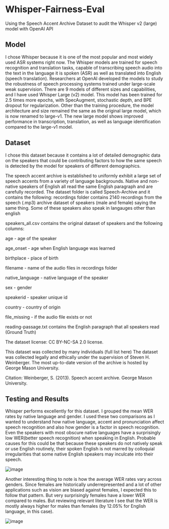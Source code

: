 # Whisper-Fairness-Eval
Using the Speech Accent Archive Dataset to audit the Whisper v2 (large) model with OpenAI API

## Model 
I chose Whisper because it is one of the most popular and most widely used ASR systems right now. The Whisper models are trained for speech recognition and translation tasks, capable of transcribing speech audio into the text in the language it is spoken (ASR) as well as translated into English (speech translation). Researchers at OpenAI developed the models to study the robustness of speech processing systems trained under large-scale weak supervision. There are 9 models of different sizes and capabilities, and I have used Whisper Large (v2) model. This model has been trained for 2.5 times more epochs, with SpecAugment, stochastic depth, and BPE dropout for regularization. Other than the training procedure, the model architecture and size remained the same as the original large model, which is now renamed to large-v1. The new large model shows improved performance in transcription, translation, as well as language identification compared to the large-v1 model. 


## Dataset
I chose this dataset because it contains a lot of detailed demographic data on the speakers that could be contributing factors to how the same speech is detected by the model for speakers of different demographics. 

The speech accent archive is established to uniformly exhibit a large set of speech accents from a variety of language backgrounds. Native and non-native speakers of English all read the same English paragraph and are carefully recorded.
The dataset folder is called Speech-Archive and it contains the following:
recordings folder contains 2140 recordings from the speech (.mp3) archive dataset of speakers (male and female) saying the same thing. Some of these speakers also speak in langauges other than english

speakers_all.csv contains the original dataset of speakers and the following columns:

age - age of the speaker

age_onset - age when English language was learned

birthplace - place of birth

filename - name of the audio files in recordings folder

native_language - native language of the speaker

sex - gender

speakerid - speaker unique id

country - country of origin

file_missing - if the audio file exists or not

reading-passage.txt contains the English paragraph that all speakers read (Ground Truth)

The dataset license: CC BY-NC-SA 2.0 license.

This dataset was collected by many individuals (full list here) The dataset was collected legally and ethically under the supervision of Steven H. Weinberger. The most up-to-date version of the archive is hosted by George Mason University.

Citation: Weinberger, S. (2013). Speech accent archive. George Mason University.

## Testing and Results

Whisper performs excellently for this dataset. I grouped the mean WER rates by native language and gender. I used these two comparisons as I wanted to understand how native language, accent and pronunciation affect speech recognition and also how gender is a factor in speech recognition.
Even the speakers with most obscure native languages have a surprisingly low WER(better speech recognition) when speaking in English. Probable causes for this could be that because these speakers do not natively speak or use English routinely, their spoken English is not marred by colloquial irregularities that some native English speakers may inculcate into their speech.

![image](https://github.com/srimoyee1212/Whisper-Fairness-Eval/assets/30791239/a92af911-8af2-41ca-9625-8c7ad0e45a62)


Another interesting thing to note is how the average WER rates vary across genders. Since females are historically underrepresented and a lot of other applications such as vision are biased against females, I expected this to follow that pattern. But very surprisingly females have a lower WER compared to males. But reviewing relevant literature I see that the WER is mostly always higher for males than females (by 12.05% for English language, in this case).

![image](https://github.com/srimoyee1212/Whisper-Fairness-Eval/assets/30791239/676ba43c-36a1-43e7-88bf-5ea6e59960e9)
